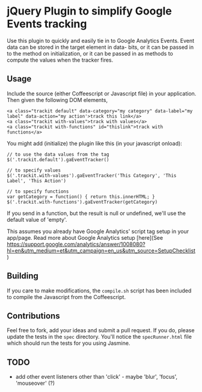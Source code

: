 # jQuery Plugin to simplify Google Events tracking

Use this plugin to quickly and easily tie in to Google Analytics Events.  Event data can be stored 
in the target element in data- bits, or it can be passed in to the method on initialization, or 
it can be passed in as methods to compute the values when the tracker fires.

## Usage

Include the source (either Coffeescript or Javascript file) in your application.  Then given the following DOM elements,

    <a class="trackit default" data-category="my category" data-label="my label" data-action="my action'>track this link</a>
    <a class="trackit with-values">track with values</a>
    <a class="trackit with-functions" id="thislink">track with functions</a>

You might add (initialize) the plugin like this (in your javascript onload):

    // to use the data values from the tag
    $('.trackit.default').gaEventTracker()

    // to specify values
    $('.trackit.with-values').gaEventTracker('This Category', 'This Label', 'This Action')

    // to specify functions
    var getCategory = function() { return this.innerHTML; }
    $('.trackit.with-functions').gaEventTracker(getCategory)

If you send in a function, but the result is null or undefined, we'll use the default value of 'empty'.

This assumes you already have Google Analytics' script tag setup in your app/page.  Read more about Google Analytics setup [here](See https://support.google.com/analytics/answer/1008080?hl=en&utm_medium=et&utm_campaign=en_us&utm_source=SetupChecklist)

## Building 

If you care to make modifications, the `compile.sh` script has been included to compile the Javascript from the Coffeescript.

## Contributions

Feel free to fork, add your ideas and submit a pull request.  If you do, please update the tests in the `spec` directory.  You'll notice the `specRunner.html` file which should run the tests for you using Jasmine.

## TODO

* add other event listeners other than 'click' - maybe 'blur', 'focus', 'mouseover' (?)
